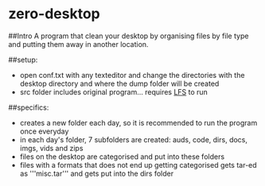 # zero-desktop

##Intro
A program that clean your desktop by organising files by file type and putting them away in another location. 

##setup:
 - open conf.txt with any texteditor and change the directories with the desktop directory and where the dump folder will be created 
 - src folder includes original program... requires [LFS](https://keplerproject.github.io/luafilesystem/) to run

##specifics:
 - creates a new folder each day, so it is recommended to run the program once everyday
 - in each day's folder, 7 subfolders are created: auds, code, dirs, docs, imgs, vids and zips
 - files on the desktop are categorised and put into these folders
 - files with a formats that does not end up getting categorised gets tar-ed as '''misc.tar''' and gets put into the dirs folder

 
  


